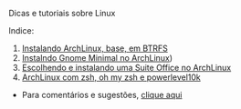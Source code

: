 Dicas e tutoriais sobre Linux

Indice:

1) [Instalando ArchLinux, base, em BTRFS](https://elppans.github.io/doc-linux/archLinux_instalacao_base_btrfs)  
2) [Instalndo Gnome Minimal no ArchLinux](https://elppans.github.io/doc-linux/archlinux_gnome_minimal))  
3) [Escolhendo e instalando uma Suite Office no ArchLinux](https://elppans.github.io/doc-linux/archlinux_suite_office)  
4) [ArchLinux com zsh, oh my zsh e powerlevel10k](https://elppans.github.io/doc-linux/archlinux_zsh_ohmyzsh_powerlevel10k)


* Para comentários e sugestões, [clique aqui](https://github.com/elppans/doc-linux/issues)  
